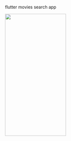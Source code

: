 flutter movies search app

<img src="https://github.com/Muneef-Nk/movie_search_app/assets/92105703/465acd97-f0a3-4a78-9f1a-883ed7b9359c" width="200" height="400"/>
